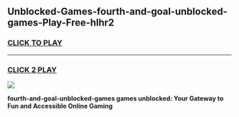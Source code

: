 
## Unblocked-Games-fourth-and-goal-unblocked-games-Play-Free-hlhr2
<h3>
<a href="https://premium76.site?title=fourth-and-goal-unblocked-games&ref=20M">CLICK TO PLAY</a></h3>
<hr>

<h3>
<a href="https://premium76.site?title=fourth-and-goal-unblocked-games&ref=20M">CLICK 2 PLAY</a>
  
</h3>

<a href="https://premium76.site?title=fourth-and-goal-unblocked-games&ref=19M"><img src="https://clearcache.store/games.png"></a>


**fourth-and-goal-unblocked-games games unblocked: Your Gateway to Fun and Accessible Online Gaming**

